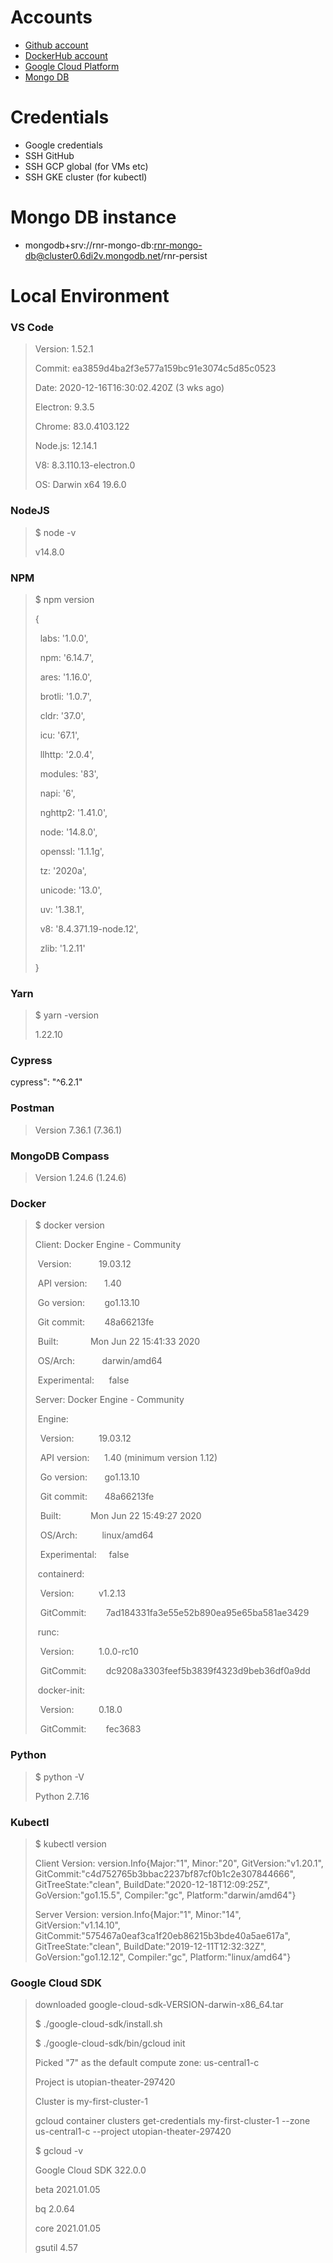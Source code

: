 # Accounts
- [Github account](https://github.com/RyanIreland?tab=repositories)
- [DockerHub account](https://hub.docker.com/?ref=login)
- [Google Cloud Platform](https://console.cloud.google.com/billing/01D4EF-77D620-DAFCAA?project=utopian-theater-297420)
- [Mongo DB](https://account.mongodb.com/account/login)

# Credentials
- Google credentials
- SSH GitHub
- SSH GCP global (for VMs etc)
- SSH GKE cluster (for kubectl)

# Mongo DB instance
- mongodb+srv://rnr-mongo-db:rnr-mongo-db@cluster0.6di2v.mongodb.net/rnr-persist

# Local Environment

### VS Code
> Version: 1.52.1
> 
> Commit: ea3859d4ba2f3e577a159bc91e3074c5d85c0523
> 
> Date: 2020-12-16T16:30:02.420Z (3 wks ago)
> 
> Electron: 9.3.5
> 
> Chrome: 83.0.4103.122
> 
> Node.js: 12.14.1
> 
> V8: 8.3.110.13-electron.0
> 
> OS: Darwin x64 19.6.0

### NodeJS
> $ node -v
> 
> v14.8.0

### NPM
> $ npm version
> 
> {
> 
>   labs: '1.0.0',
> 
>   npm: '6.14.7',
> 
>   ares: '1.16.0',
> 
>   brotli: '1.0.7',
> 
>   cldr: '37.0',
> 
>   icu: '67.1',
> 
>   llhttp: '2.0.4',
> 
>   modules: '83',
> 
>   napi: '6',
> 
>   nghttp2: '1.41.0',
> 
>   node: '14.8.0',
> 
>   openssl: '1.1.1g',
> 
>   tz: '2020a',
> 
>   unicode: '13.0',
> 
>   uv: '1.38.1',
> 
>   v8: '8.4.371.19-node.12',
> 
>   zlib: '1.2.11'
> 
> }


### Yarn
> $ yarn -version
> 
> 1.22.10

### Cypress
cypress": "^6.2.1"

### Postman
> Version 7.36.1 (7.36.1)

### MongoDB Compass
> Version 1.24.6 (1.24.6)

### Docker
> $ docker version
> 
> Client: Docker Engine - Community
> 
>  Version:           19.03.12
> 
>  API version:       1.40
> 
>  Go version:        go1.13.10
> 
>  Git commit:        48a66213fe
> 
>  Built:             Mon Jun 22 15:41:33 2020
> 
>  OS/Arch:           darwin/amd64
> 
>  Experimental:      false
> 
> 
> Server: Docker Engine - Community
> 
>  Engine:
> 
>   Version:          19.03.12
> 
>   API version:      1.40 (minimum version 1.12)
> 
>   Go version:       go1.13.10
> 
>   Git commit:       48a66213fe
> 
>   Built:            Mon Jun 22 15:49:27 2020
> 
>   OS/Arch:          linux/amd64
> 
>   Experimental:     false
> 
>  containerd:
> 
>   Version:          v1.2.13
> 
>   GitCommit:        7ad184331fa3e55e52b890ea95e65ba581ae3429
> 
>  runc:
> 
>   Version:          1.0.0-rc10
> 
>   GitCommit:        dc9208a3303feef5b3839f4323d9beb36df0a9dd
> 
>  docker-init:
> 
>   Version:          0.18.0
> 
>   GitCommit:        fec3683

### Python
> $ python -V
> 
> Python 2.7.16

### Kubectl
> $ kubectl version
> 
> Client Version: version.Info{Major:"1", Minor:"20", GitVersion:"v1.20.1", GitCommit:"c4d752765b3bbac2237bf87cf0b1c2e307844666", GitTreeState:"clean", BuildDate:"2020-12-18T12:09:25Z", GoVersion:"go1.15.5", Compiler:"gc", Platform:"darwin/amd64"}
> 
> Server Version: version.Info{Major:"1", Minor:"14", GitVersion:"v1.14.10", GitCommit:"575467a0eaf3ca1f20eb86215b3bde40a5ae617a", GitTreeState:"clean", BuildDate:"2019-12-11T12:32:32Z", GoVersion:"go1.12.12", Compiler:"gc", Platform:"linux/amd64"}

### Google Cloud SDK
> downloaded google-cloud-sdk-VERSION-darwin-x86_64.tar
> 
> $ ./google-cloud-sdk/install.sh
> 
> $ ./google-cloud-sdk/bin/gcloud init
> 
> Picked "7" as the default compute zone: us-central1-c
> 
> Project is utopian-theater-297420
> 
> Cluster is my-first-cluster-1
> 
> gcloud container clusters get-credentials my-first-cluster-1 --zone us-central1-c --project utopian-theater-297420
> 
> 
> $ gcloud -v
> 
> Google Cloud SDK 322.0.0
> 
> beta 2021.01.05
> 
> bq 2.0.64
> 
> core 2021.01.05
> 
> gsutil 4.57
